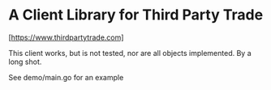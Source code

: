 A Client Library for Third Party Trade
======================================

[https://www.thirdpartytrade.com]

This client works, but is not tested, nor are all objects implemented. By a
long shot.

See demo/main.go for an example



